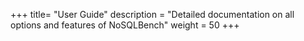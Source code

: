 +++
title= "User Guide"
description = "Detailed documentation on all options and features of NoSQLBench"
weight = 50
+++

